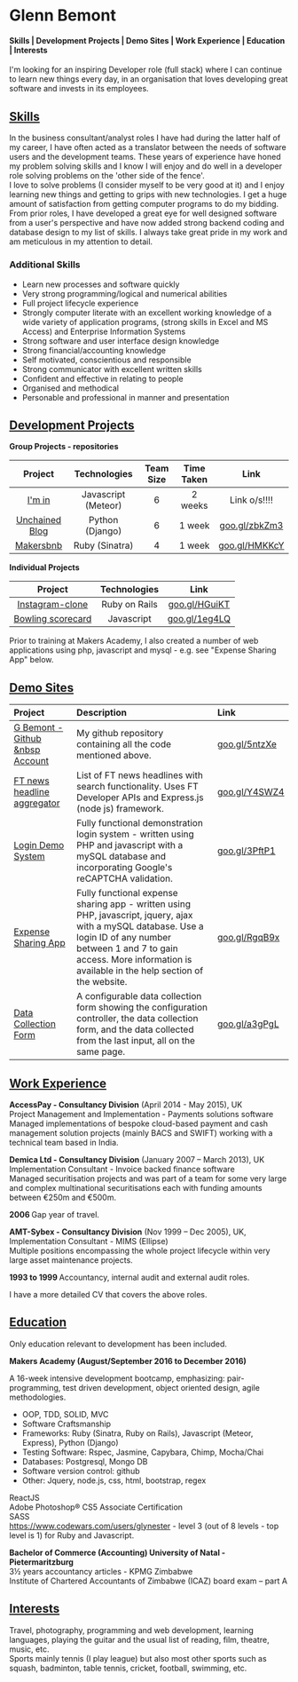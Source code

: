<h1>Glenn Bemont</h1>

<div id="TOC"><h4>
   <a href="#skills">Skills | </a>
   <a href="#Development-Projects">Development Projects | </a>
   <a href="#Demo-Websites">Demo Sites | </a>
   <a href="#Work Experience">Work Experience | </a>
   <a href="#Education">Education | </a>
   <a href="#Interests">Interests</a></h4>
</div>

I'm looking for an inspiring Developer role (full stack) where I can continue to learn new things every day, in an organisation that loves developing great software and invests in its employees.

<div id="skills"><h2><a href="#TOC">Skills</a></h2></div>
In the business consultant/analyst roles I have had during the latter half of my career, I have often acted as a translator between the needs of software users and the development teams.
These years of experience have honed my problem solving skills and I know I will enjoy and do well in a developer role solving problems on the 'other side of the fence'.<br>
I love to solve problems (I consider myself to be very good at it) and I enjoy learning new things and getting to grips with new technologies. I get a huge amount of satisfaction from getting computer programs to do my bidding.<br>
From prior roles, I have developed a great eye for well designed software from a user's perspective and have now added strong backend coding and database design to my list of skills. I always take great pride in my work and am meticulous in my attention to detail.<br> 

<h3>Additional Skills</h3>
<ul>
<li>Learn new processes and software quickly</li>
<li>Very strong programming/logical and numerical abilities</li>
<li>Full project lifecycle experience</li>
<li>Strongly computer literate with an excellent working knowledge of a wide variety of application programs, (strong skills in Excel and MS Access) and Enterprise Information Systems</li>
<li>Strong software and user interface design knowledge</li>
<li>Strong financial/accounting knowledge</li>
<li>Self motivated, conscientious and responsible</li>
<li>Strong communicator with excellent written skills</li>
<li>Confident and effective in relating to people</li>
<li>Organised and methodical</li>
<li>Personable and professional in manner and presentation</li>
</ul>

<div id="Development-Projects"><h2><a href="#TOC">Development Projects</a></h2></div>

<strong>Group Projects - repositories</strong><br>

| Project                                  | Technologies          | Team Size   | Time Taken   | Link             |
| :--------------:                         | :-------------------: | :---------: | :----------: | :--------------: | 
|<a target="_blank" href = "">I'm in</a>                       | Javascript (Meteor) | 6 | 2 weeks|  Link o/s!!!! |
|<a target="_blank" href = "https://github.com/glynester/unchained_blog">Unchained Blog</a>  | Python (Django)     | 6 | 1 week |<a target="_blank" href = "https://github.com/glynester/unchained_blog">goo.gl/zbkZm3</a>  |
|<a target="_blank" href = "https://github.com/glynester/makersbnb">Makersbnb</a>       | Ruby (Sinatra)      | 4 | 1 week |<a target="_blank" href = "https://github.com/glynester/makersbnb">goo.gl/HMKKcY</a> |

<strong>Individual Projects</strong>

| Project             | Technologies          |  Link            |
| :-----------------: | :-------------------: | :--------------: | 
| <a target="_blank" href = "https://github.com/glynester/instagram-challenge">Instagram-clone</a>  | Ruby on Rails | <a target="_blank" href = "https://github.com/glynester/instagram-challenge">goo.gl/HGuiKT</a> |
| <a target="_blank" href = "https://github.com/glynester/bowling-challenge">Bowling scorecard</a>| Javascript    | <a target="_blank" href = "https://github.com/glynester/bowling-challenge">goo.gl/1eg4LQ</a> |

Prior to training at Makers Academy, I also created a number of web applications using php, javascript and mysql - e.g. see "Expense Sharing App" below.  

<div id="Demo-Websites"><h2><a href="#TOC">Demo Sites</a></h2></div>

| Project                | Description          |  Link            |
| :--------------------- | :------------------- | :--------------- | 
|<a target="_blank" href = "https://github.com/glynester">G Bemont - Github &nbsp Account</a>| My github repository containing all the code mentioned above. | <a target="_blank" href = "https://github.com/glynester">goo.gl/5ntzXe</a> |
|<a target="_blank" href = "http://fintimesrfuntimes.herokuapp.com/">FT news headline aggregator</a> | List of FT news headlines with search functionality. Uses FT Developer APIs and Express.js (node js) framework.| <a target="_blank" href = "http://fintimesrfuntimes.herokuapp.com/">goo.gl/Y4SWZ4</a> |
|<a href = "http://test.glynester.co.uk/login_demo/Index.php" target="_blank">Login Demo System</a>| Fully functional demonstration login system - written using PHP and javascript with a mySQL database and incorporating Google's reCAPTCHA validation.| <a target="_blank" href = "http://test.glynester.co.uk/login_demo/Index.php">goo.gl/3PftP1</a> |
|<a href = "http://test.glynester.co.uk/index.php" target="_blank">Expense Sharing App</a>| Fully functional expense sharing app - written using PHP, javascript, jquery, ajax with a mySQL database. Use a login ID of any number between 1 and 7 to gain access. More information is available in the help section of the website.| <a target="_blank" href = "http://test.glynester.co.uk/index.php">goo.gl/RgqB9x</a> |
|<a href = "http://test.glynester.co.uk/data_collection_demo/Data_Collection_Form.php" target="_blank">Data Collection Form</a>| A configurable data collection form showing the configuration controller, the data collection form, and the data collected from the last input, all on the same page.| <a target="_blank" href = "http://test.glynester.co.uk/data_collection_demo/Data_Collection_Form.php">goo.gl/a3gPgL</a> |


<div id="Work Experience"><h2><a href="#TOC">Work Experience</a></h2></div>
<b>AccessPay - Consultancy Division</b> (April 2014 - May 2015), UK<br>
Project Management and Implementation - Payments solutions software<br>
Managed implementations of bespoke cloud-based payment and cash management solution projects (mainly BACS and SWIFT) working with a technical team based in India.<br> 

<b>Demica Ltd - Consultancy Division</b> (January 2007 – March 2013), UK<br>
Implementation Consultant - Invoice backed finance software<br>
Managed securitisation projects and was part of a team for some very large and complex multinational securitisations each with funding amounts between €250m and €500m.<br>

<b>2006 </b> Gap year of travel.

<b>AMT-Sybex - Consultancy Division</b> (Nov 1999 – Dec 2005), UK,<br>
Implementation Consultant - MIMS (Ellipse)<br>
Multiple positions encompassing the whole project lifecycle within very large asset maintenance projects.<br> 

<b>1993 to 1999 </b> Accountancy, internal audit and external audit roles.

I have a more detailed CV that covers the above roles.

<div id="Education"><h2><a href="#TOC">Education</a></h2></div>
Only education relevant to development has been included.

<strong>Makers Academy (August/September 2016 to December 2016)</strong>

A 16-week intensive development bootcamp, emphasizing:
pair-programming, test driven development, object oriented design, agile methodologies.  

<ul>
<li>OOP, TDD, SOLID, MVC</li>
<li>Software Craftsmanship</li>
<li>Frameworks: Ruby (Sinatra, Ruby on Rails), Javascript (Meteor, Express), Python (Django)</li>
<li>Testing Software: Rspec, Jasmine, Capybara, Chimp, Mocha/Chai</li>
<li>Databases: Postgresql, Mongo DB</li>
<li>Software version control: github</li>
<li>Other: Jquery, node.js, css, html, bootstrap, regex</li>
</ul>

ReactJS  
Adobe Photoshop® CS5 Associate Certification  
SASS  
https://www.codewars.com/users/glynester - level 3 (out of 8 levels - top level is 1) for Ruby and Javascript.   

<strong>Bachelor of Commerce (Accounting) University of Natal - Pietermaritzburg</strong><br>
3½ years accountancy articles - KPMG Zimbabwe<br>
Institute of Chartered Accountants of Zimbabwe (ICAZ) board exam – part A
 

<div id="Interests"><h2><a href="#TOC">Interests</a></h2></div>
Travel, photography, programming and web development, learning languages, playing the guitar and the usual list of reading, film, theatre, music, etc.<br>
Sports mainly tennis (I play league) but also most other sports such as squash, badminton, table tennis, cricket, football, swimming, etc.<br>
